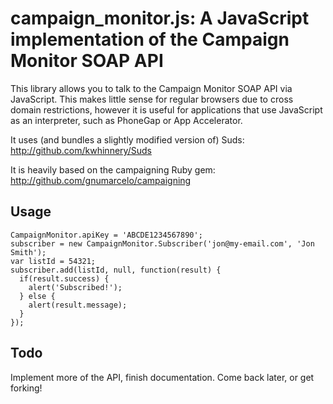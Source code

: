 # campaign_monitor.js: A JavaScript implementation of the Campaign Monitor SOAP API

This library allows you to talk to the Campaign Monitor SOAP API via JavaScript. This makes little sense for regular browsers due to cross domain restrictions,
however it is useful for applications that use JavaScript as an interpreter, such as PhoneGap or App Accelerator.

It uses (and bundles a slightly modified version of) Suds: http://github.com/kwhinnery/Suds

It is heavily based on the campaigning Ruby gem: http://github.com/gnumarcelo/campaigning

## Usage
 
    CampaignMonitor.apiKey = 'ABCDE1234567890';
    subscriber = new CampaignMonitor.Subscriber('jon@my-email.com', 'Jon Smith');
    var listId = 54321;
    subscriber.add(listId, null, function(result) {
      if(result.success) {
        alert('Subscribed!');
      } else {
        alert(result.message);
      }
    });

## Todo

Implement more of the API, finish documentation. Come back later, or get forking!
